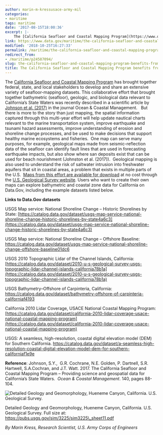 ```yaml
---
author: marin-m-kressusace-army-mil
categories:
- maritime
tags: maritime
date: '2017-08-15T18:00:36'
excerpt: |-
    The [California Seafloor and Coastal Mapping Program](https://www.opc.ca.gov/category/programs-seafloor-and-coastal-mapping/) has brought together federal, state, and local stakeholders to develop and share an extensive variety of seafloor-mapping datasets…
link: https://www.data.gov/maritime/the-california-seafloor-and-coastal-mapping-program-benefits-from-shared-data/
modified: '2018-10-25T16:27:33'
permalink: /maritime/the-california-seafloor-and-coastal-mapping-program-benefits-from-shared-data/
redirect_from:
- /maritime/p24587094/
slug: the-california-seafloor-and-coastal-mapping-program-benefits-from-shared-data
title: The California Seafloor and Coastal Mapping Program benefits from shared data
---
```


The [California Seafloor and Coastal Mapping Program](https://www.opc.ca.gov/category/programs-seafloor-and-coastal-mapping/) has brought together federal, state, and local stakeholders to develop and share an extensive variety of seafloor-mapping datasets. This collaborative effort that brought together bathymetric (seafloor), geologic, and biological data relevant to California’s State Waters was recently described in a scientific article by [Johnson et al. (2017)](https://www.sciencedirect.com/science/article/pii/S0964569117301242) in the journal Ocean & Coastal Management.   But there is more to the story than just mapping, the spatial information captured through this multi-year effort will help update nautical charts relevant to the marine transportation system, improve earthquake and tsunami hazard assessments, improve understanding of erosion and shoreline change processes, and be used to make decisions that support healthy marine ecosystems and fisheries.  One map can serve many purposes, for example, geological maps made from seismic-reflection data of the seafloor can identify fault lines that are used in forecasting earthquake impacts, but also show where san deposits exist that can be used for beach nourishment (Johnston et al. (2017)).  Geological mapping is also used to understand the risk of saltwater intrusion into freshwater aquifers that sit in coastal areas, a problem that exists in multiple parts of the U.S.  [Maps from this effort are available for download](https://walrus.wr.usgs.gov/mapping/csmp/map_production.html) at no cost through the [U.S. Geological Survey website](https://walrus.wr.usgs.gov/mapping/csmp/map_production.html). Users who want to create their own maps can explore bathymetric and coastal zone data for California on Data.Gov, including the example datasets listed below.

**Links to Data.Gov datasets**

USGS Map service: National Shoreline Change – Historic Shorelines by State: [https://catalog.data.gov/dataset/usgs-map-service-national-shoreline-change-historic-shorelines-by-state4a6c3](https://catalog.data.gov/dataset/usgs-map-service-national-shoreline-change-historic-shorelines-by-state4a6c3)

USGS Map service: National Shoreline Change – Offshore Baseline: https://catalog.data.gov/dataset/usgs-map-service-national-shoreline-change-offshore-baseline01dc6

USGS 2010 Topographic Lidar of the Channel Islands, California: [https://catalog.data.gov/dataset/2010-u-s-geological-survey-usgs-topographic-lidar-channel-islands-california78b1a](https://catalog.data.gov/dataset/2010-u-s-geological-survey-usgs-topographic-lidar-channel-islands-california78b1a)

USGS Bathymetry–Offshore of Carpinteria, California: https://catalog.data.gov/dataset/bathymetry-offshore-of-carpinteria-californiaf4193

California 2010 Lidar Coverage, USACE National Coastal Mapping Program: [https://catalog.data.gov/dataset/california-2010-lidar-coverage-usace-national-coastal-mapping-program](https://catalog.data.gov/dataset/california-2010-lidar-coverage-usace-national-coastal-mapping-program)

USGS: A seamless, high-resolution, coastal digital elevation model (DEM) for Southern California. https://catalog.data.gov/dataset/a-seamless-high-resolution-coastal-digital-elevation-model-dem-for-southern-californiaf1e9e

**Reference**: Johnson, S.Y.,  G.R. Cochrane, N.E. Golden, P. Dartnell, S.R. Hartwell, S.A.Cochran, and J.T. Watt. 2017. The California Seafloor and Coastal Mapping Program – Providing science and geospatial data for California’s State Waters.  _Ocean & Coastal Management_. 140, pages 88-104.

![Detailed Geology and Geomorphology, Hueneme Canyon, California. U.S. Geological Survey.](https://s3-us-gov-west-1.amazonaws.com/cg-0817d6e3-93c4-4de8-8b32-da6919464e61/usgsHueneme.jpg)

Detailed Geology and Geomorphology, Hueneme Canyon, California. U.S. Geological Survey. Full size at: https://pubs.usgs.gov/sim/3225/sim3225\_sheet11.pdf

_By Marin Kress, Research Scientist, U.S. Army Corps of Engineers_


